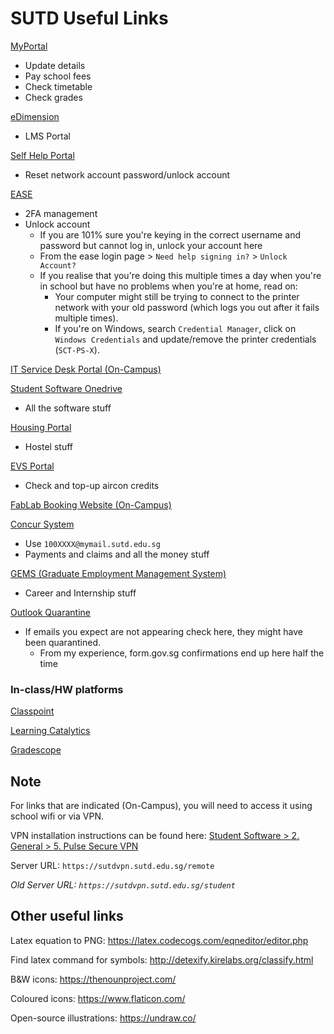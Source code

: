 # SUTD Useful Links

[MyPortal](https://myportal.sutd.edu.sg)

* Update details
* Pay school fees
* Check timetable
* Check grades

[eDimension](https://edimension.sutd.edu.sg/)

* LMS Portal

[Self Help Portal](https://studentselfhelp.sutd.edu.sg)

* Reset network account password/unlock account

[EASE](https://ease.sutd.edu.sg/)

* 2FA management
* Unlock account
  * If you are 101% sure you're keying in the correct username and password but cannot log in, unlock your account here
  * From the ease login page > `Need help signing in?` > `Unlock Account?`
  * If you realise that you're doing this multiple times a day when you're in school but have no problems when you're at home, read on:
    * Your computer might still be trying to connect to the printer network with your old password (which logs you out after it fails multiple times).
    * If you're on Windows, search `Credential Manager`, click on `Windows Credentials` and update/remove the printer credentials (`SCT-PS-X`).

[IT Service Desk Portal (On-Campus)](https://itservicedesk.sutd.edu.sg/)

[Student Software Onedrive](https://sutdapac-my.sharepoint.com/:f:/g/personal/sysop_sutd_edu_sg/EiRx2NWoIuFJoOL_9s1CfRAB3rFNfl5-2VSl_A4XwUa7lg)

* All the software stuff

[Housing Portal](https://hms.sutd.edu.sg/studentportal/Default.aspx)

* Hostel stuff

[EVS Portal](https://nus-utown.evs.com.sg/SUTD/)

* Check and top-up aircon credits

[FabLab Booking Website (On-Campus)](https://edbooking.sutd.edu.sg/fablabbooking/Web/)

[Concur System](https://www.concursolutions.com/nui/signin)

* Use `100XXXX@mymail.sutd.edu.sg`
* Payments and claims and all the money stuff

[GEMS (Graduate Employment Management System)](https://sutd-csm.symplicity.com/students)

* Career and Internship stuff

[Outlook Quarantine](https://protection.office.com/quarantine)

* If emails you expect are not appearing check here, they might have been quarantined.
  * From my experience, form.gov.sg confirmations end up here half the time

### In-class/HW platforms

[Classpoint](https://classpoint.app/join)

[Learning Catalytics](http://learningcatalytics.com/)

[Gradescope](https://www.gradescope.com/)

## Note

For links that are indicated (On-Campus), you will need to access it using school wifi or via VPN.

VPN installation instructions can be found here: [Student Software > 2. General > 5. Pulse Secure VPN](https://sutdapac-my.sharepoint.com/personal/sysop_sutd_edu_sg/_layouts/15/onedrive.aspx?originalPath=aHR0cHM6Ly9zdXRkYXBhYy1teS5zaGFyZXBvaW50LmNvbS86ZjovZy9wZXJzb25hbC9zeXNvcF9zdXRkX2VkdV9zZy9FaVJ4Mk5Xb0l1RkpvT0xfOXMxQ2ZSQUIzckZOZmw1LTJWU2xfQTRYd1VhN2xnP3J0aW1lPW9YVXlMVXFfMkVn&id=%2Fpersonal%2Fsysop%5Fsutd%5Fedu%5Fsg%2FDocuments%2FStudents%20Software%2F2%2E%20General%2F5%2E%20Pulse%20Secure%20VPN)

Server URL: `https://sutdvpn.sutd.edu.sg/remote`

*Old Server URL: `https://sutdvpn.sutd.edu.sg/student`*

## Other useful links

Latex equation to PNG: https://latex.codecogs.com/eqneditor/editor.php

Find latex command for symbols: http://detexify.kirelabs.org/classify.html

B&W icons: https://thenounproject.com/

Coloured icons: https://www.flaticon.com/

Open-source illustrations: https://undraw.co/